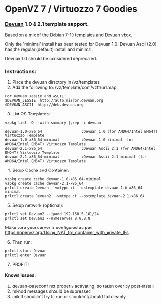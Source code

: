 # OpenVZ 7 / Virtuozzo 7 Goodies


### [Devuan](https://devuan.org/) 1.0 & 2.1 template support.
Based on a mix of the Debian 7-10 templates and Devuan vbox.

Only the 'minimal' install has been tested for Devuan 1.0.
Devuan Ascii (2.0) has the regular (default) install and minimal.

Devuan 1.0 should be considered deprecated.

### Instructions:

1. Place the devuan directory in /vz/templates
2. Add the following to: /vz/template/conf/vztt/url.map

```
For Devuan Jessie and ASCII:
$DEVUAN_JESSIE  http://auto.mirror.devuan.org
$DEVUAN_ASCII  http://deb.devuan.org
```
  
3. List OS Templates:
```
vzpkg list -O --with-summary |grep -i devuan

devuan-1.0-x86_64                  :Devuan 1.0 (for AMD64/Intel EM64T) Virtuozzo Template
devuan-1.0-x86_64-minimal          :Devuan 1.0 minimal (for AMD64/Intel EM64T) Virtuozzo Template
devuan-2.1-x86_64                  :Devuan Ascii 2.1 (for AMD64/Intel EM64T) Virtuozzo Template
devuan-2.1-x86_64-minimal          :Devuan Ascii 2.1 minimal (for AMD64/Intel EM64T) Virtuozzo Template
```

4. Setup Cache and Container:
```
vzpkg create cache devuan-1.0-x86_64-minimal
vzpkg create cache devuan-2.1-x86_64
prlctl create Devuan --vmtype ct --ostemplate devuan-1.0-x86_64-minimal
prlctl create Devuan2 --vmtype ct --ostemplate devuan-2.1-x86_64
```

5. Setup network (optional):
```
prlctl set Devuan2 --ipadd 192.168.5.101/24
prlctl set Devuan2 --nameserver 8.8.8.8
```

Make sure your server is configured as per: https://openvz.org/Using_NAT_for_container_with_private_IPs

6. Then run:
```
prlctl start Devuan
prlctl enter Devuan
```

7. PROFIT!


#### Known Issues:

1. devuan-baseconf not properly activating, so taken over by post-install
2. mknod messages should be supressed
3. initctl shouldn't try to run or shouldn't/should fail cleanly.


